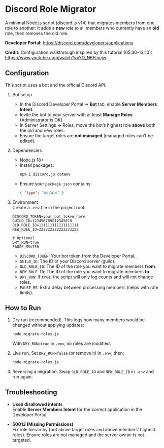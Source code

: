 # Discord Role Migrator

A minimal Node.js script (discord.js v14) that migrates members from one role to another: it adds a **new** role to all members who currently have an **old** role, then removes the old role.

**Developer Portal:** https://discord.com/developers/applications

**Credit:** Configuration walkthrough inspired by this tutorial (05:30–13:10): https://www.youtube.com/watch?v=YD_N6Ffoojw

## Configuration

This script uses a bot and the official Discord API.

1. Bot setup  
   - In the Discord Developer Portal → **Bot** tab, enable **Server Members Intent**.  
   - Invite the bot to your server with at least **Manage Roles** (Administrator is OK).  
   - In Server Settings → Roles, move the bot’s highest role **above** both the old and new roles.  
   - Ensure the target roles are **not managed** (managed roles can’t be edited).

2. Dependencies  
   - Node.js 18+  
   - Install packages:
     ```bash
     npm i discord.js dotenv
     ```
   - Ensure your `package.json` contains:
     ```json
     { "type": "module" }
     ```

3. Environment  
   Create a `.env` file in the project root:

   ```env
   DISCORD_TOKEN=your_bot_token_here
   GUILD_ID=123456789012345678
   OLD_ROLE_ID=111111111111111111
   NEW_ROLE_ID=222222222222222222

   # Optional
   DRY_RUN=true
   PAUSE_MS=750
   ```

   - `DISCORD_TOKEN`: Your bot token from the Developer Portal.  
   - `GUILD_ID`: The ID of your Discord server (guild).  
   - `OLD_ROLE_ID`: The ID of the role you want to migrate members **from**.  
   - `NEW_ROLE_ID`: The ID of the role you want to migrate members **to**.  
   - `DRY_RUN`: If `true`, the script will only log counts and will not change roles.  
   - `PAUSE_MS`: Extra delay between processing members (helps with rate limits).

## How to Run

1. Dry run (recommended). This logs how many members would be changed without applying updates:
   ```bash
   node migrate-roles.js
   ```

   With `DRY_RUN=true` in `.env`, no roles are modified.

2. Live run. Set `DRY_RUN=false` (or remove it) in `.env`, then:
   ```bash
   node migrate-roles.js
   ```

3. Reversing a migration. Swap `OLD_ROLE_ID` and `NEW_ROLE_ID` in `.env` and run again.

## Troubleshooting

- **Used disallowed intents**  
  Enable **Server Members Intent** for the correct application in the Developer Portal.

- **50013 (Missing Permissions)**  
  Fix role hierarchy (bot above target roles and above members’ highest roles). Ensure roles are not managed and the server owner is not targeted.

